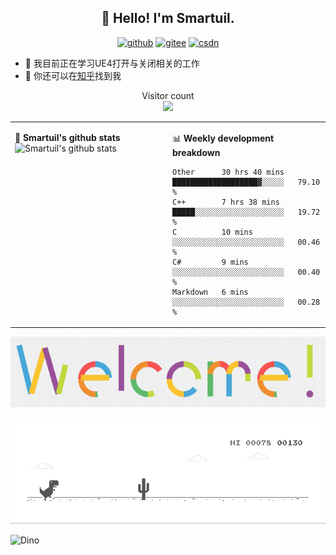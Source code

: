<h2 align="center">👋 Hello! I'm Smartuil.</h2>
<p align="center">
  <a href="https://github.com/Smartuil"><img src="https://img.shields.io/badge/GitHub-24292e" alt="github"></a>
  <a href="https://gitee.com/smartuil"><img src="https://img.shields.io/badge/Gitee-fe7300" alt="gitee"></a>
  <a href="https://www.zhihu.com/people/Smartuil."><img src="https://img.shields.io/badge/dynamic/json?color=blue&label=%E7%9F%A5%E4%B9%8E%E5%85%B3%E6%B3%A8%E8%80%85&query=%24.data.totalSubs&url=https%3A%2F%2Fapi.spencerwoo.com%2Fsubstats%2F%3Fsource%3Dzhihu%26queryKey%3DSmartuil." alt="csdn"></a>
</p>

- 🔭 我目前正在学习UE4打开与关闭相关的工作
- 🌱 你还可以在[知乎](https://www.zhihu.com/people/Smartuil.)找到我
<!--
- 👯 I’m looking to collaborate on ...
- 🤔 I’m looking for help with ...
- 💬 Ask me about ...
- 📫 How to reach me: ...
- 😄 Pronouns: ...
- ⚡ Fun fact: ...
![Smartuil's github stats](https://github-readme-stats.vercel.app/api?username=smartuil&show_icons=true)
![Dino](https://github.com/Smartuil/Smartuil/blob/master/dino.gif)

![Dino](https://github.com/Smartuil/Smartuil/blob/master/Spiderman.gif)
-->

<p align="center"> 
  Visitor count<br>
  <img src="https://profile-counter.glitch.me/smartuil/count.svg" />
</p>

<table>
<td valign="top" width="50%">

👀 **Smartuil's github stats**
![Smartuil's github stats](https://github-readme-stats.vercel.app/api?username=smartuil&show_icons=true)

</td>
<td valign="top" width="50%">

📊 **Weekly development breakdown**
<!--START_SECTION:waka-->
```text
Other      30 hrs 40 mins  ███████████████████▓░░░░░   79.10 % 
C++        7 hrs 38 mins   █████░░░░░░░░░░░░░░░░░░░░   19.72 % 
C          10 mins         ░░░░░░░░░░░░░░░░░░░░░░░░░   00.46 % 
C#         9 mins          ░░░░░░░░░░░░░░░░░░░░░░░░░   00.40 % 
Markdown   6 mins          ░░░░░░░░░░░░░░░░░░░░░░░░░   00.28 % 
```
<!--END_SECTION:waka-->

</td>
</table>

<p align="center">
  <img src="https://github.com/Smartuil/Smartuil/blob/master/welcome.gif?raw=true" alt="github">
</p>

![Dino](https://raw.githubusercontent.com/praveenscience/praveenscience/master/dino.gif)

![Dino](https://github.com/Smartuil/Smartuil/blob/master/1.gif?raw=true)
